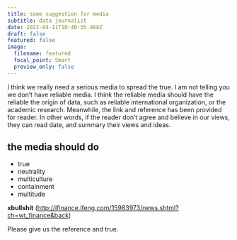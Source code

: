 ```yaml
---
title: some suggestion for media
subtitle: data journalist
date: 2022-04-11T10:40:35.468Z
draft: false
featured: false
image:
  filename: featured
  focal_point: Smart
  preview_only: false
---
```

I think we really need a serious media to spread the true. I am not telling you we don’t have reliable media. I think the reliable media should have the reliable the origin of data, such as reliable international organization, or the academic research. Meanwhile, the link and reference has been provided for reader. In other words, if the reader don’t agree and believe in our views, they can read date, and summary their views and ideas.

## the media should do

* true
* neutrality
* multiculture
* containment
* multitude



**xbullshit** (<http://ifinance.ifeng.com/15983973/news.shtml?ch=wt_finance&back>)

Please give us the reference and true.